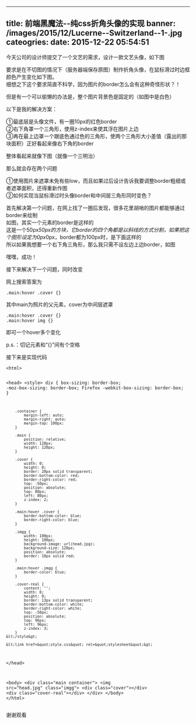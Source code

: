 
---
title: 前端黑魔法--纯css折角头像的实现
banner: /images/2015/12/Lucerne--Switzerland--1-.jpg
cateogries: 
date: 2015-12-22 05:54:51
---
<!--kg-card-begin: markdown--><p>今天公司的设计师提交了一个文艺的需求，设计一款文艺头像，如下图<br>
<img src="/images/2015/12/20150417203159225.jpg" alt="" loading="lazy"><br>
要求是在不切图的情况下（服务器端保存原图）制作折角头像，在鼠标滑过时边框颜色产生变化如下图。<br>
<img src="/images/2015/12/20150417203604988.jpg" alt="" loading="lazy"><br>
细想之下这个要求简直不科学，因为图片的border怎么会有这种奇怪形状？！</p>
<p>但是有一个可以偷懒的办法是，整个图片背景色是固定的（如图中是白色）</p>
<p>以下是我的解决方案：</p>
<p>①最底层是头像文件，有一圈10px的红色border<br>
②右下角罩一个三角形，使用z-index来使其浮在图片上边<br>
③再在最上边罩一个跟底色通过色的三角形，使两个三角形大小差值（露出的那块面积）正好看起来像右下角的border</p>
<p>整体看起来就像下图（就像一个三明治）</p>
<p><img src="/images/2015/12/20150417211229257.jpg" alt="" loading="lazy"><br>
那么就会存在两个问题</p>
<p>①使用图片来遮罩未免有些low，而且如果过后设计告诉我要调整border粗细或者遮罩面积，还得重新作图<br>
②如何实现当鼠标滑过时头像border和中间层三角形同时变色？</p>
<p>首先解决第一个问题，在网上找了一圈后发现，很多花里胡哨的图片都能够通过border来绘制<br>
如图，其实一个元素的border是这样的<br>
<img src="/images/2015/12/20150417205559841.jpg" alt="" loading="lazy"><br>
这是一个50px<em>50px的方块，它border的四个角都是以斜线的方式分割，如果把这个图形设定为0px</em>0px，border都为100px时，是下面这样的<br>
<img src="/images/2015/12/20150417210125076.jpg" alt="" loading="lazy"><br>
所以如果我想要一个右下角三角形，那么我只需不设左边上边border，如图</p>
<p><img src="/images/2015/12/20150417210330323.jpg" alt="" loading="lazy"><br>
嘿嘿，成功！</p>
<p>接下来解决下一个问题，同时改变</p>
<p>网上搜索答案为</p>
<p><code>.main:hover .cover {}</code></p>
<p>其中main为照片的父元素，cover为中间层遮罩</p>
<pre><code>.main:hover .cover {} 
.main:hover img {}
</code></pre>
<p>即可一个hover多个变化</p>
<p>p.s.：切记元素和“{}”间有个空格</p>
<p>接下来是实现代码</p>
<pre><code>&lt;html&gt;

&lt;head&gt;
    &lt;style&gt;
        div {
            box-sizing: border-box;
            -moz-box-sizing: border-box;
            Firefox -webkit-box-sizing: border-box;
        }

        .container {
            margin-left: auto;
            margin-right: auto;
            margin-top: 100px;
        }

        .main {
            position: relative;
            width: 120px;
            height: 120px;
        }

        .cover {
            width: 0;
            height: 0;
            border: 20px solid transparent;
            border-bottom-color: red;
            border-right-color: red;
            top: -50px;
            position: absolute;
            top: 80px;
            left: 80px;
            z-index: 2;
        }

        .main:hover .cover {
            border-bottom-color: blue;
            border-right-color: blue;
        }

        .imgg {
            width: 100px;
            height: 100px;
            background-image: url(head.jpg);
            background-size: 120px;
            position: absolute;
            border: 10px solid red;
        }

        .main:hover .imgg {
            border-color: blue;
        }

        .cover-real {
            content: '';
            width: 0;
            height: 0;
            border: 13px solid transparent;
            border-bottom-color: white;
            border-right-color: white;
            top: -50px;
            position: absolute;
            top: 96px;
            left: 96px;
            z-index: 3;
        }
    &lt;/style&gt;

    &lt;link href=&quot;style.css&quot; rel=&quot;stylesheet&quot;&gt;

&lt;/head&gt;

&lt;body&gt;
    &lt;div class=&quot;main container&quot;&gt;
        &lt;img src=&quot;head.jpg&quot; class=&quot;imgg&quot;&gt;
        &lt;div class=&quot;cover&quot;&gt;&lt;/div&gt;
        &lt;div class=&quot;cover-real&quot;&gt;&lt;/div&gt;
    &lt;/div&gt;
&lt;/body&gt;
&lt;/html&gt;
</code></pre>
<p>谢谢观看</p>
<p><img src="/images/2015/12/20150417211531371.jpg" alt="" loading="lazy"></p>
<!--kg-card-end: markdown-->
    